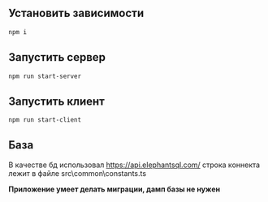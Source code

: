 ## Установить зависимости

```bash
npm i
```

## Запустить сервер

```bash
npm run start-server
```

## Запустить клиент

```bash
npm run start-client
```

## База

В качестве бд использовал https://api.elephantsql.com/ строка коннекта лежит в файле src\common\constants.ts

<b>Приложение умеет делать миграции, дамп базы не нужен</b>
